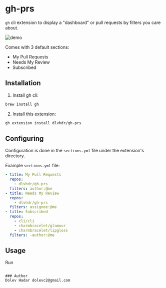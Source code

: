 # gh-prs

`gh` cli extension to display a "dashboard" or pull requests by filters you care about.

![demo](https://github.com/dlvhdr/gh-prs/blob/8621183574c573e4077360b5027ffea70999b921/demo.gif)

Comes with 3 default sections:
* My Pull Requests
* Needs My Review
* Subscribed

## Installation

1. Install gh cli:

```sh
brew install gh
```

2. Install this extension:

```sh
gh extension install dlvhdr/gh-prs
```

## Configuring

Configuration is done in the `sections.yml` file under the extension's directory.

Example `sections.yml` file: 

```yml
- title: My Pull Requests
  repos:
    - dlvhdr/gh-prs
  filters: author:@me
- title: Needs My Review
  repos:
    - dlvhdr/gh-prs
  filters: assignee:@me
- title: Subscribed
  repos:
    - cli/cli
    - charmbracelet/glamour
    - charmbracelet/lipgloss
  filters: -author:@me
```

## Usage

Run
```

### Author
Dolev Hadar dolevc2@gmail.com
